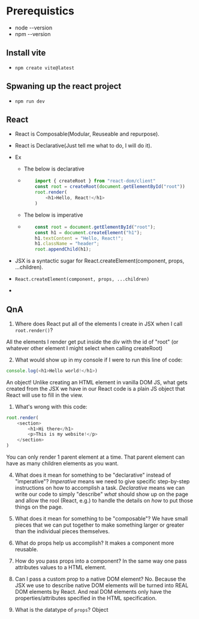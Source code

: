 # Prerequistics

- node --version
- npm --version

## Install vite

- `npm create vite@latest`

## Spwaning up the react project

- `npm run dev`

## React

- React is Composable(Modular, Reuseable and repurpose).
- React is Declarative(Just tell me what to do, I will do it).

- Ex

  - The below is declarative

  - ```javascript
        import { createRoot } from "react-dom/client"
        const root = createRoot(document.getElementById("root"))
        root.render(
            <h1>Hello, React!</h1>
        )
    ```

  - The below is imperative

  - ```javascript
        const root = document.getElementById("root");
        const h1 = document.createElement("h1");
        h1.textContent = "Hello, React!";
        h1.className = "header";
        root.appendChild(h1);
    ```

- JSX is a syntactic sugar for React.createElement(component, props, ...children).
- `React.createElement(component, props, ...children)`
-

## QnA

1. Where does React put all of the elements I create in JSX when I
   call `root.render()`?

All the elements I render get put inside the div with the id of "root"
(or whatever other element I might select when calling createRoot)

2. What would show up in my console if I were to run this line of code:

```javascript
console.log(<h1>Hello world!</h1>)
```

An object! Unlike creating an HTML element in vanilla DOM JS, what
gets created from the JSX we have in our React code is a plain JS object
that React will use to fill in the view.

1. What's wrong with this code:

```javascript
root.render(
    <section>
        <h1>Hi there</h1>
        <p>This is my website!</p>
    </section>
)
```

You can only render 1 parent element at a time. That parent element can have
as many children elements as you want.

4. What does it mean for something to be "declarative" instead of "imperative"?
*Imperative* means we need to give specific step-by-step instructions on how to
accomplish a task.
*Declarative* means we can write our code to simply "describe" *what* should show up
on the page and allow the rool (React, e.g.) to handle the details on *how* to
put those things on the page.

5. What does it mean for something to be "composable"?
We have small pieces that we can put together to make something
larger or greater than the individual pieces themselves.

6. What do props help us accomplish?
It makes a component more reusable.

7. How do you pass props into a component?
In the same way one pass attributes values to a HTML element.

8. Can I pass a custom prop to a native DOM element?
No. Because the JSX we use to describe native DOM elements will
be turned into REAL DOM elements by React. And real DOM elements
only have the properties/attributes specified in the HTML specification.

9. What is the datatype of `props`?
Object
